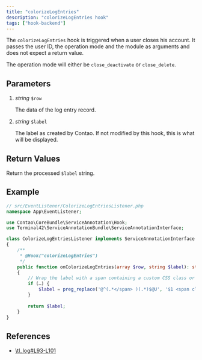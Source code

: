 ```yaml
---
title: "colorizeLogEntries"
description: "colorizeLogEntries hook"
tags: ["hook-backend"]
---
```


The `colorizeLogEntries` hook is triggered when a user closes his account. It passes 
the user ID, the operation mode and the module as arguments and does not expect 
a return value.

The operation mode will either be `close_deactivate` or `close_delete`.


## Parameters

1. *string* `$row`

    The data of the log entry record.

2. *string* `$label`

    The label as created by Contao. If not modified by this hook, this
    is what will be displayed.


## Return Values

Return the processed `$label` string.


## Example

```php
// src/EventListener/ColorizeLogEntriesListener.php
namespace App\EventListener;

use Contao\CoreBundle\ServiceAnnotation\Hook;
use Terminal42\ServiceAnnotationBundle\ServiceAnnotationInterface;

class ColorizeLogEntriesListener implements ServiceAnnotationInterface
{
    /**
     * @Hook("colorizeLogEntries")
     */
    public function onColorizeLogEntries(array $row, string $label): string
    {
        // Wrap the label with a span containing a custom CSS class or style attributes
        if (…) {
            $label = preg_replace('@^(.*</span> )(.*)$@U', '$1 <span class="tl_purple">$2</span>', $label);
        }
        
        return $label;
    }
}
```


## References

* [\tl_log#L93-L101](https://github.com/contao/contao/blob/4.7.6/core-bundle/src/Resources/contao/dca/tl_log.php#L168-L177)
